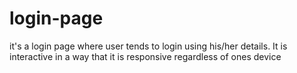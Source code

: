 # login-page
it's a login page where user tends to login using his/her details. It is interactive in a way that it is responsive regardless of ones device
